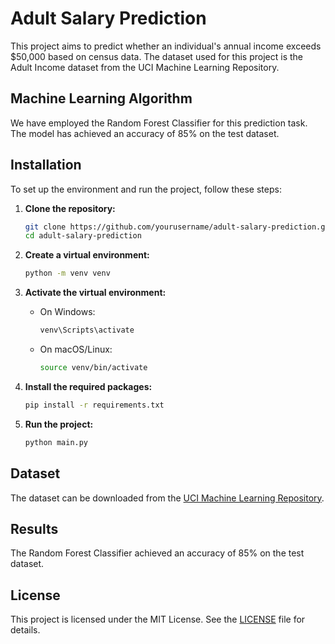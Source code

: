 # Adult Salary Prediction

This project aims to predict whether an individual's annual income exceeds $50,000 based on census data. The dataset used for this project is the Adult Income dataset from the UCI Machine Learning Repository.

## Machine Learning Algorithm

We have employed the Random Forest Classifier for this prediction task. The model has achieved an accuracy of 85% on the test dataset.

## Installation

To set up the environment and run the project, follow these steps:

1. **Clone the repository:**

   ```bash
   git clone https://github.com/yourusername/adult-salary-prediction.git
   cd adult-salary-prediction
   ```

2. **Create a virtual environment:**

   ```bash
   python -m venv venv
   ```

3. **Activate the virtual environment:**

   - On Windows:
     ```bash
     venv\Scripts\activate
     ```
   - On macOS/Linux:
     ```bash
     source venv/bin/activate
     ```

4. **Install the required packages:**

   ```bash
   pip install -r requirements.txt
   ```

5. **Run the project:**
   ```bash
   python main.py
   ```

## Dataset

The dataset can be downloaded from the [UCI Machine Learning Repository](https://archive.ics.uci.edu/ml/datasets/adult).

## Results

The Random Forest Classifier achieved an accuracy of 85% on the test dataset.

## License

This project is licensed under the MIT License. See the [LICENSE](LICENSE) file for details.
